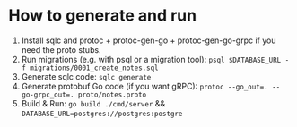 # How to generate and run

1. Install sqlc and protoc + protoc-gen-go + protoc-gen-go-grpc if you need the proto stubs.
2. Run migrations (e.g. with psql or a migration tool): ``psql $DATABASE_URL -f migrations/0001_create_notes.sql``
3. Generate sqlc code: ``sqlc generate``
4. Generate protobuf Go code (if you want gRPC): ``protoc --go_out=. --go-grpc_out=. proto/notes.proto``
5. Build & Run: ``go build ./cmd/server`` && ``DATABASE_URL=postgres://postgres:postgre``
